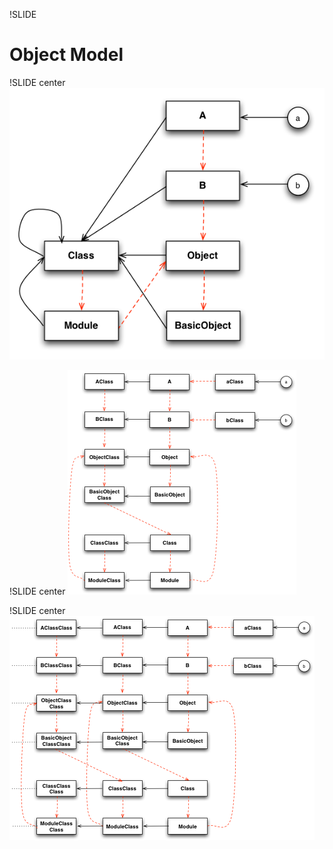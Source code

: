 !SLIDE
# Object Model #


!SLIDE center
![Simple Objectmodel](objmodel_simple.png)


!SLIDE center
![Simple Objectmodel](objmodel_singleton.png)


!SLIDE center
![Simple Objectmodel](objmodel_full.png)
